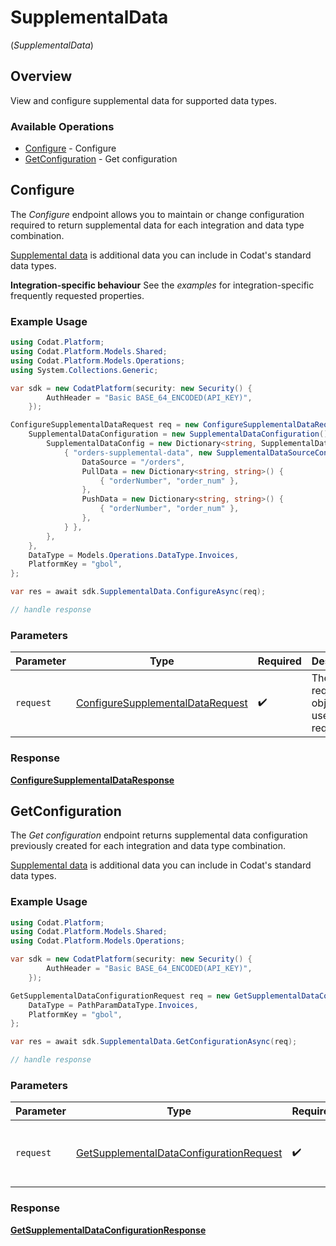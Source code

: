 # SupplementalData
(*SupplementalData*)

## Overview

View and configure supplemental data for supported data types.

### Available Operations

* [Configure](#configure) - Configure
* [GetConfiguration](#getconfiguration) - Get configuration

## Configure

The *Configure* endpoint allows you to maintain or change configuration required to return supplemental data for each integration and data type combination.

[Supplemental data](https://docs.codat.io/using-the-api/additional-data) is additional data you can include in Codat's standard data types.

**Integration-specific behaviour**
See the *examples* for integration-specific frequently requested properties.

### Example Usage

```csharp
using Codat.Platform;
using Codat.Platform.Models.Shared;
using Codat.Platform.Models.Operations;
using System.Collections.Generic;

var sdk = new CodatPlatform(security: new Security() {
        AuthHeader = "Basic BASE_64_ENCODED(API_KEY)",
    });

ConfigureSupplementalDataRequest req = new ConfigureSupplementalDataRequest() {
    SupplementalDataConfiguration = new SupplementalDataConfiguration() {
        SupplementalDataConfig = new Dictionary<string, SupplementalDataSourceConfiguration>() {
            { "orders-supplemental-data", new SupplementalDataSourceConfiguration() {
                DataSource = "/orders",
                PullData = new Dictionary<string, string>() {
                    { "orderNumber", "order_num" },
                },
                PushData = new Dictionary<string, string>() {
                    { "orderNumber", "order_num" },
                },
            } },
        },
    },
    DataType = Models.Operations.DataType.Invoices,
    PlatformKey = "gbol",
};

var res = await sdk.SupplementalData.ConfigureAsync(req);

// handle response
```

### Parameters

| Parameter                                                                                       | Type                                                                                            | Required                                                                                        | Description                                                                                     |
| ----------------------------------------------------------------------------------------------- | ----------------------------------------------------------------------------------------------- | ----------------------------------------------------------------------------------------------- | ----------------------------------------------------------------------------------------------- |
| `request`                                                                                       | [ConfigureSupplementalDataRequest](../../Models/Operations/ConfigureSupplementalDataRequest.md) | :heavy_check_mark:                                                                              | The request object to use for the request.                                                      |


### Response

**[ConfigureSupplementalDataResponse](../../Models/Operations/ConfigureSupplementalDataResponse.md)**


## GetConfiguration

The *Get configuration* endpoint returns supplemental data configuration previously created for each integration and data type combination.

[Supplemental data](https://docs.codat.io/using-the-api/additional-data) is additional data you can include in Codat's standard data types.

### Example Usage

```csharp
using Codat.Platform;
using Codat.Platform.Models.Shared;
using Codat.Platform.Models.Operations;

var sdk = new CodatPlatform(security: new Security() {
        AuthHeader = "Basic BASE_64_ENCODED(API_KEY)",
    });

GetSupplementalDataConfigurationRequest req = new GetSupplementalDataConfigurationRequest() {
    DataType = PathParamDataType.Invoices,
    PlatformKey = "gbol",
};

var res = await sdk.SupplementalData.GetConfigurationAsync(req);

// handle response
```

### Parameters

| Parameter                                                                                                     | Type                                                                                                          | Required                                                                                                      | Description                                                                                                   |
| ------------------------------------------------------------------------------------------------------------- | ------------------------------------------------------------------------------------------------------------- | ------------------------------------------------------------------------------------------------------------- | ------------------------------------------------------------------------------------------------------------- |
| `request`                                                                                                     | [GetSupplementalDataConfigurationRequest](../../Models/Operations/GetSupplementalDataConfigurationRequest.md) | :heavy_check_mark:                                                                                            | The request object to use for the request.                                                                    |


### Response

**[GetSupplementalDataConfigurationResponse](../../Models/Operations/GetSupplementalDataConfigurationResponse.md)**

